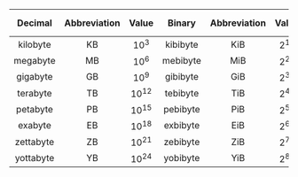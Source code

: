 

|  Decimal  | Abbreviation |   Value   |  Binary  | Abbreviation |  Value   | % Larger |
| :-------: | :----------: | :-------: | :------: | :----------: | :------: | :------: |
| kilobyte  |      KB      |  $10^3$   | kibibyte |     KiB      | $2^{10}$ |    2     |
| megabyte  |      MB      |  $10^6$   | mebibyte |     MiB      | $2^{20}$ |    5     |
| gigabyte  |      GB      |  $10^9$   | gibibyte |     GiB      | $2^{30}$ |    7     |
| terabyte  |      TB      | $10^{12}$ | tebibyte |     TiB      | $2^{40}$ |    10    |
| petabyte  |      PB      | $10^{15}$ | pebibyte |     PiB      | $2^{50}$ |    13    |
|  exabyte  |      EB      | $10^{18}$ | exbibyte |     EiB      | $2^{60}$ |    15    |
| zettabyte |      ZB      | $10^{21}$ | zebibyte |     ZiB      | $2^{70}$ |    18    |
| yottabyte |      YB      | $10^{24}$ | yobibyte |     YiB      | $2^{80}$ |    21    |
